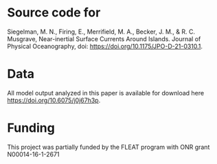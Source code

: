 
# Source code for
Siegelman, M. N., Firing, E., Merrifield, M. A., Becker, J. M., & R. C. Musgrave, Near-inertial Surface Currents Around Islands. Journal of Physical Oceanography, doi: https://doi.org/10.1175/JPO-D-21-0310.1.

# Data
All model output analyzed in this paper is available for download here https://doi.org/10.6075/j0j67h3p.

# Funding
This project was partially funded by the FLEAT program with ONR grant N00014-16-1-2671